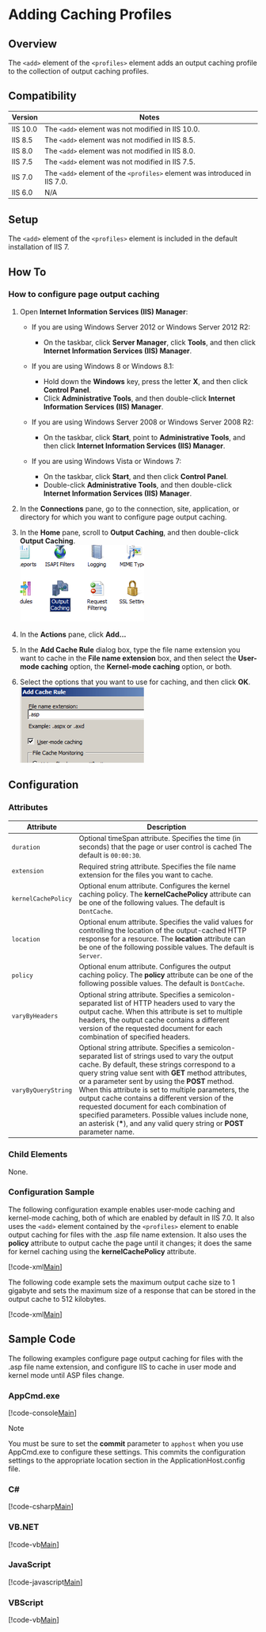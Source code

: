 Adding Caching Profiles <add>
====================
<a id="001"></a>
## Overview

The `<add>` element of the `<profiles>` element adds an output caching profile to the collection of output caching profiles.

<a id="002"></a>
## Compatibility

| Version | Notes |
| --- | --- |
| IIS 10.0 | The `<add>` element was not modified in IIS 10.0. |
| IIS 8.5 | The `<add>` element was not modified in IIS 8.5. |
| IIS 8.0 | The `<add>` element was not modified in IIS 8.0. |
| IIS 7.5 | The `<add>` element was not modified in IIS 7.5. |
| IIS 7.0 | The `<add>` element of the `<profiles>` element was introduced in IIS 7.0. |
| IIS 6.0 | N/A |

<a id="003"></a>
## Setup

The `<add>` element of the `<profiles>` element is included in the default installation of IIS 7.

<a id="004"></a>
## How To

### How to configure page output caching

1. Open **Internet Information Services (IIS) Manager**: 

    - If you are using Windows Server 2012 or Windows Server 2012 R2: 

        - On the taskbar, click **Server Manager**, click **Tools**, and then click **Internet Information Services (IIS) Manager**.
    - If you are using Windows 8 or Windows 8.1: 

        - Hold down the **Windows** key, press the letter **X**, and then click **Control Panel**.
        - Click **Administrative Tools**, and then double-click **Internet Information Services (IIS) Manager**.
    - If you are using Windows Server 2008 or Windows Server 2008 R2: 

        - On the taskbar, click **Start**, point to **Administrative Tools**, and then click **Internet Information Services (IIS) Manager**.
    - If you are using Windows Vista or Windows 7: 

        - On the taskbar, click **Start**, and then click **Control Panel**.
        - Double-click **Administrative Tools**, and then double-click **Internet Information Services (IIS) Manager**.
2. In the **Connections** pane, go to the connection, site, application, or directory for which you want to configure page output caching.
3. In the **Home** pane, scroll to **Output Caching**, and then double-click **Output Caching**.  
    [![](add/_static/image2.png)](add/_static/image1.png)
4. In the **Actions** pane, click **Add...**
5. In the **Add Cache Rule** dialog box, type the file name extension you want to cache in the **File name extension** box, and then select the **User-mode caching** option, the **Kernel-mode caching** option, or both.
6. Select the options that you want to use for caching, and then click **OK**.  
    [![](add/_static/image4.png)](add/_static/image3.png)

<a id="005"></a>
## Configuration

### Attributes

| Attribute | Description |
| --- | --- |
| `duration` | Optional timeSpan attribute. Specifies the time (in seconds) that the page or user control is cached The default is `00:00:30`. |
| `extension` | Required string attribute. Specifies the file name extension for the files you want to cache. |
| `kernelCachePolicy` | Optional enum attribute. Configures the kernel caching policy. The **kernelCachePolicy** attribute can be one of the following values. The default is `DontCache`. | Value | Description | | --- | --- | | `DontCache` | Content is not cached. The numeric value is `0`. | | `CacheUntilChange` | Content is only cached until the content changes. The numeric value is `1`. | | `CacheForTimePeriod` | Content is cached for the length of time specified by the duration attribute. The numeric value is `2`. | | `DisableCache` | The cache is disabled and no caching will occur. The numeric value is `3`. | |
| `location` | Optional enum attribute. Specifies the valid values for controlling the location of the output-cached HTTP response for a resource. The **location** attribute can be one of the following possible values. The default is `Server`. | Value | Description | | --- | --- | | `Any` | The output cache can be located on the browser client (where the request originated), on a proxy server (or any other server) participating in the request, or on the server where the request was processed. The numeric value is `0`. | | `Client` | The output cache is located on the browser client where the request originated. The numeric value is `1`. | | `Downstream` | The output cache can be stored in any HTTP 1.1 cache-capable devices other than the origin server. This includes proxy servers and the client that made the request. The numeric value is `2`. | | `Server` | The output cache is located on the Web server where the request was processed. The numeric value is `3`. | | `None` | The output cache is disabled for the requested page. The numeric value is `4`. | | `ServerAndClient` | The output cache can be stored only at the origin server or at the requesting client. Proxy servers are not allowed to cache the response. The numeric value is `5`. | |
| `policy` | Optional enum attribute. Configures the output caching policy. The **policy** attribute can be one of the following possible values. The default is `DontCache`. | Value | Description | | --- | --- | | `DontCache` | Content is not cached. The numeric value is `0`. | | `CacheUntilChange` | Content is only cached until the content changes. The numeric value is `1`. | | `CacheForTimePeriod` | Content is cached for the length of time specified by the duration attribute. The numeric value is `2`. | | `DisableCache` | The cache is disabled and no caching will occur. The numeric value is `3`. | |
| `varyByHeaders` | Optional string attribute. Specifies a semicolon-separated list of HTTP headers used to vary the output cache. When this attribute is set to multiple headers, the output cache contains a different version of the requested document for each combination of specified headers. |
| `varyByQueryString` | Optional string attribute. Specifies a semicolon-separated list of strings used to vary the output cache. By default, these strings correspond to a query string value sent with **GET** method attributes, or a parameter sent by using the **POST** method. When this attribute is set to multiple parameters, the output cache contains a different version of the requested document for each combination of specified parameters. Possible values include none, an asterisk (**\***), and any valid query string or **POST** parameter name. |

### Child Elements

None.

### Configuration Sample

The following configuration example enables user-mode caching and kernel-mode caching, both of which are enabled by default in IIS 7.0. It also uses the `<add>` element contained by the `<profiles>` element to enable output caching for files with the .asp file name extension. It also uses the **policy** attribute to output cache the page until it changes; it does the same for kernel caching using the **kernelCachePolicy** attribute.

[!code-xml[Main](add/samples/sample1.xml)]

The following code example sets the maximum output cache size to 1 gigabyte and sets the maximum size of a response that can be stored in the output cache to 512 kilobytes.

[!code-xml[Main](add/samples/sample2.xml)]

<a id="006"></a>
## Sample Code

The following examples configure page output caching for files with the .asp file name extension, and configure IIS to cache in user mode and kernel mode until ASP files change.

### AppCmd.exe

[!code-console[Main](add/samples/sample3.cmd)]

> [!NOTE]
> You must be sure to set the **commit** parameter to `apphost` when you use AppCmd.exe to configure these settings. This commits the configuration settings to the appropriate location section in the ApplicationHost.config file.

### C#

[!code-csharp[Main](add/samples/sample4.cs)]

### VB.NET

[!code-vb[Main](add/samples/sample5.vb)]

### JavaScript

[!code-javascript[Main](add/samples/sample6.js)]

### VBScript

[!code-vb[Main](add/samples/sample7.vb)]